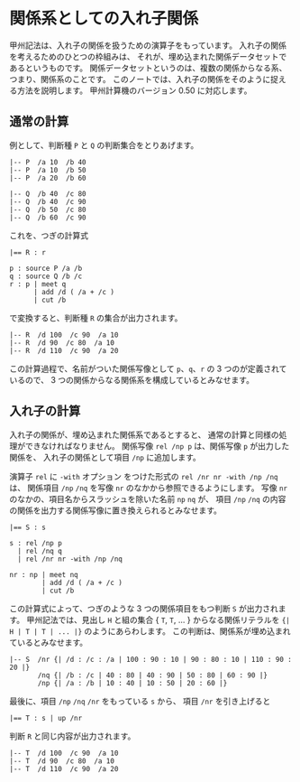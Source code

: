 # 関係系としての入れ子関係


甲州記法は、入れ子の関係を扱うための演算子をもっています。
入れ子の関係を考えるためのひとつの枠組みは、
それが、埋め込まれた関係データセットであるというものです。
関係データセットというのは、複数の関係からなる系、
つまり、関係系のことです。
このノートでは、入れ子の関係をそのように捉える方法を説明します。
甲州計算機のバージョン 0.50 に対応します。


通常の計算
------------------------------------------------------------------

例として、判断種 `P` と `Q` の判断集合をとりあげます。

```
|-- P  /a 10  /b 40
|-- P  /a 10  /b 50
|-- P  /a 20  /b 60

|-- Q  /b 40  /c 80
|-- Q  /b 40  /c 90
|-- Q  /b 50  /c 80
|-- Q  /b 60  /c 90
```

これを、つぎの計算式

```
|== R : r

p : source P /a /b
q : source Q /b /c
r : p | meet q
      | add /d ( /a + /c )
      | cut /b
```

で変換すると、判断種 `R` の集合が出力されます。

```
|-- R  /d 100  /c 90  /a 10
|-- R  /d 90  /c 80  /a 10
|-- R  /d 110  /c 90  /a 20
```

この計算過程で、名前がついた関係写像として
`p`、`q`、`r` の 3 つのが定義されているので、
3 つの関係からなる関係系を構成しているとみなせます。


入れ子の計算
------------------------------------------------------------------

入れ子の関係が、埋め込まれた関係系であるとすると、
通常の計算と同様の処理ができなければなりません。
関係写像 `rel /np p` は、関係写像 `p` が出力した関係を、
入れ子の関係として項目 `/np` に追加します。

演算子 `rel` に `-with` オプション をつけた形式の
`rel /nr nr -with /np /nq` は、
関係項目 `/np` `/nq` を写像 `nr` のなかから参照できるようにします。
写像 `nr` のなかの、項目名からスラッシュを除いた名前 `np` `nq` が、
項目 `/np` `/nq` の内容の関係を出力する関係写像に置き換えられるとみなせます。

```
|== S : s

s : rel /np p
  | rel /nq q
  | rel /nr nr -with /np /nq

nr : np | meet nq
        | add /d ( /a + /c )
        | cut /b
```

この計算式によって、つぎのような 3 つの関係項目をもつ判断 `S` が出力されます。
甲州記法では、見出し `H` と組の集合 { `T`, `T`, ... } からなる関係リテラルを
`{| H | T | T | ... |}` のようにあらわします。
この判断は、関係系が埋め込まれているとみなせます。

```
|-- S  /nr {| /d : /c : /a | 100 : 90 : 10 | 90 : 80 : 10 | 110 : 90 : 20 |}
       /nq {| /b : /c | 40 : 80 | 40 : 90 | 50 : 80 | 60 : 90 |}
       /np {| /a : /b | 10 : 40 | 10 : 50 | 20 : 60 |}
```

最後に、項目 `/np` `/nq` `/nr` をもっている `s` から、
項目 `/nr` を引き上げると

```
|== T : s | up /nr
```

判断 `R` と同じ内容が出力されます。

```
|-- T  /d 100  /c 90  /a 10
|-- T  /d 90  /c 80  /a 10
|-- T  /d 110  /c 90  /a 20
```

